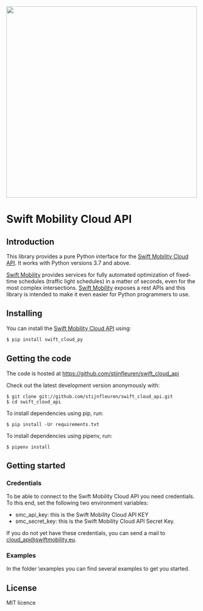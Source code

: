 <img src="https://www.swiftmobility.eu/swiftmobility.png" width="500"/>

# Swift Mobility Cloud API

## Introduction
This library provides a pure Python interface for the [Swift Mobility Cloud API](https://www.swiftmobility.eu/services). It works with Python versions 3.7 and above.

[Swift Mobility](https://www.swiftmobility.eu/>) provides services for fully automated optimization of fixed-time schedules (traffic light schedules) in a matter of seconds, even for the most complex intersections. [Swift Mobility](https://www.swiftmobility.eu/>) exposes a rest APIs and this library is intended to make it even easier for Python programmers to use.

## Installing
You can install the [Swift Mobility Cloud API](https://www.swiftmobility.eu/services) using:

```sh
$ pip install swift_cloud_py
```
## Getting the code

The code is hosted at https://github.com/stijnfleuren/swift_cloud_api

Check out the latest development version anonymously with:

    $ git clone git://github.com/stijnfleuren/swift_cloud_api.git
    $ cd swift_cloud_api

To install dependencies using pip, run:

    $ pip install -Ur requirements.txt
    
To install dependencies using pipenv, run:

    $ pipenv install

## Getting started

### Credentials
To be able to connect to the Swift Mobility Cloud API you need credentials.
To this end, set the following two environment variables:
 - smc_api_key: this is the Swift Mobility Cloud API KEY
 - smc_secret_key: this is the Swift Mobility Cloud API Secret Key.

If you do not yet have these credentials, you can send a mail to cloud_api@swiftmobility.eu.

### Examples
In the folder \examples you can find several examples to get you started.

## License
MIT licence
